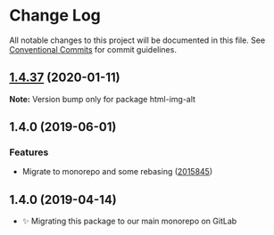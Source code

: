 # Change Log

All notable changes to this project will be documented in this file.
See [Conventional Commits](https://conventionalcommits.org) for commit guidelines.

## [1.4.37](https://gitlab.com/codsen/codsen/compare/html-img-alt@1.4.36...html-img-alt@1.4.37) (2020-01-11)

**Note:** Version bump only for package html-img-alt





## 1.4.0 (2019-06-01)

### Features

- Migrate to monorepo and some rebasing ([2015845](https://gitlab.com/codsen/codsen/commit/2015845))

## 1.4.0 (2019-04-14)

- ✨ Migrating this package to our main monorepo on GitLab

